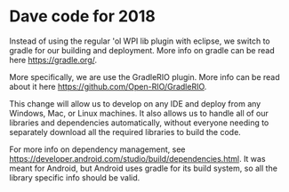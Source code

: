 # Dave code for 2018

Instead of using the regular 'ol WPI lib plugin with eclipse, we switch to gradle for our building and deployment. More info on gradle can be read here https://gradle.org/.

More specifically, we are use the GradleRIO plugin. More info can be read about it here https://github.com/Open-RIO/GradleRIO.

This change will allow us to develop on any IDE and deploy from any Windows, Mac, or Linux machines. It also allows us to handle all of our libraries and dependencies automatically, without everyone needing to separately download all the required libraries to build the code.  

For more info on dependency management, see https://developer.android.com/studio/build/dependencies.html. It was meant for Android, but Android uses gradle for its build system, so all the library specific info should be valid.



